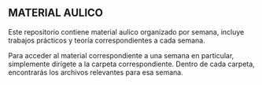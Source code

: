 ## MATERIAL AULICO

Este repositorio contiene material aulico organizado por semana, incluye trabajos prácticos y teoría correspondientes a cada semana.

Para acceder al material correspondiente a una semana en particular, simplemente dirígete a la carpeta correspondiente. Dentro de cada carpeta, encontrarás los archivos relevantes para esa semana.


